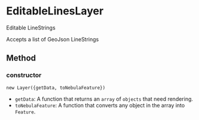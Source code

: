 # EditableLinesLayer

Editable LineStrings

Accepts a list of GeoJson LineStrings


## Method

### constructor

`new Layer({getData, toNebulaFeature})`

* `getData`: A function that returns an `array` of `objects` that need rendering.
* `toNebulaFeature`: A function that converts any object in the array into `Feature`.


